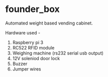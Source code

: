 # founder_box
Automated weight based vending cabinet.

Hardware used -
  1. Raspberry pi 3
  2. RC522 RFID module
  3. Weighing machine (rs232 serial usb output)
  4. 12V soleniod door lock
  5. Buzzer
  6. Jumper wires
